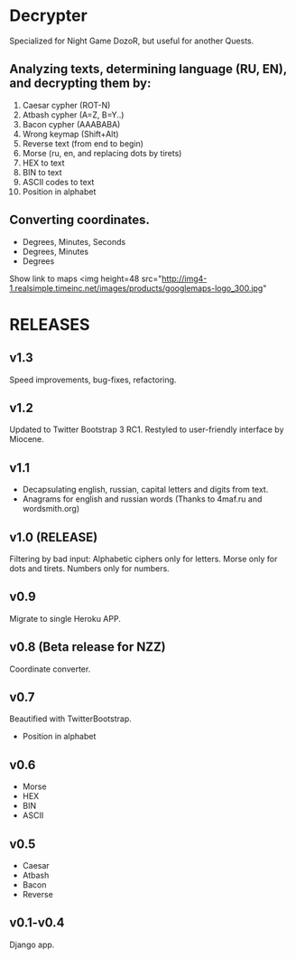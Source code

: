 Decrypter
===================

Specialized for Night Game DozoR, but useful for another Quests.


Analyzing texts, determining language (RU, EN), and decrypting them by:
-----------------------------------------------------------------------

1. Caesar cypher (ROT-N)
2. Atbash cypher (A=Z, B=Y..)
3. Bacon cypher (AAABABA)
4. Wrong keymap (Shift+Alt)
5. Reverse text (from end to begin)
6. Morse (ru, en, and replacing dots by tirets)
7. HEX to text
8. BIN to text
9. ASCII codes to text
10. Position in alphabet

Converting coordinates.
-----------------------

* Degrees, Minutes, Seconds
* Degrees, Minutes
* Degrees

Show link to maps <img height=48 src="http://img4-1.realsimple.timeinc.net/images/products/googlemaps-logo_300.jpg"



RELEASES
========

v1.3
----

Speed improvements, bug-fixes, refactoring.

v1.2
----

Updated to Twitter Bootstrap 3 RC1.
Restyled to user-friendly interface by Miocene.

v1.1
----

* Decapsulating english, russian, capital letters and digits from text.
* Anagrams for english and russian words (Thanks to 4maf.ru and wordsmith.org)

v1.0 (RELEASE)
----

Filtering by bad input:
    Alphabetic ciphers only for letters.
    Morse only for dots and tirets.
    Numbers only for numbers.


v0.9
----

Migrate to single Heroku APP.

v0.8 (Beta release for NZZ)
----

Coordinate converter.

v0.7
----

Beautified with TwitterBootstrap.

+ Position in alphabet

v0.6
----

+ Morse
+ HEX
+ BIN
+ ASCII

v0.5
----

+ Caesar
+ Atbash
+ Bacon
+ Reverse

v0.1-v0.4
---------

Django app.
